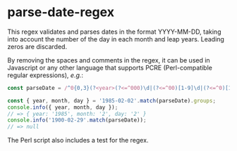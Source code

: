 # parse-date-regex

This regex validates and parses dates in the format YYYY-MM-DD, taking into account
the number of the day in each month and leap years. Leading zeros are discarded.

By removing the spaces and comments in the regex, it can be used in Javascript or any
other language that supports PCRE (Perl-compatible regular expressions), *e.g.*:

```javascript
const parseDate = /^0{0,3}(?<year>(?<=^000)\d|(?<=^00)[1-9]\d|(?<=^0)[1-9]\d\d|(?<=^)[1-9]\d{3})-0?(?<month>(?<=0)[1-9]|(?<=-)1[0-2])-0?(?<day>(?<=0)[1-9]|(?<=-)(?:1\d|2[0-8])|(?<!02-)(?:29|30)|(?<=0[13578]-|1[02]-)31|(?<=(?:[02468][048]|[13579][26])00-02-|\d\d(?:0[48]|[2468][048]|[13579][26])-02-)29)$/;

const { year, month, day } = '1985-02-02'.match(parseDate).groups;
console.info({ year, month, day });
// => { year: '1985', month: '2', day: '2' }
console.info('1900-02-29'.match(parseDate));
// => null
```

The Perl script also includes a test for the regex.
